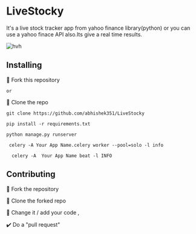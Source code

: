 
# LiveStocky

It's a live stock tracker app from yahoo finance library(python) or you can use a yahoo finace API also.Its give a real time results.

![hvh](https://user-images.githubusercontent.com/70373142/132338442-a657c6d0-02c0-4c5c-8e41-01801b7dcd1c.png)


## Installing

🍴 Fork this repository

```or```

👯 Clone the repo 
```
git clone https://github.com/abhishek351/LiveStocky
```

```
pip install -r requirements.txt
```

```
python manage.py runserver
```

```
 celery -A Your App Name.celery worker --pool=solo -l info
```

```
  celery -A  Your App Name beat -l INFO
```


## Contributing

🍴 Fork the repository

👯 Clone the forked repo 

📝 Change it / add your code ,

✔️ Do a "pull request"




